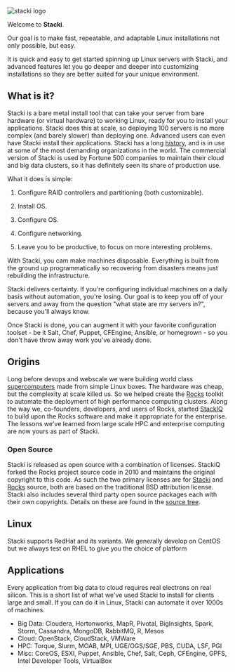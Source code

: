 ![stacki logo](https://github.com/StackIQ/stacki/blob/master/logo.png?raw=true)

Welcome to **Stacki**.

Our goal is to make fast, repeatable, and adaptable Linux installations not only possible, but easy.

It is quick and easy to get started spinning up Linux servers with
Stacki, and advanced features let you go deeper and deeper into
customizing installations so they are better suited for your unique environment.


## What is it?

Stacki is a bare metal install tool that can take your server from bare hardware (or virtual hardware) to working Linux, ready for you to install your applications.
Stacki does this at scale, so deploying 100 servers is no more complex (and barely slower) than deploying one.
Advanced users can even have Stacki install their applications.
Stacki has a long [history](#origins), and is in use at some of the most demanding organizations in the world.
The commercial version of Stacki is used by Fortune 500 companies to maintain their cloud and big data clusters, so it has definitely seen its share of production use.

What it does is simple:

1. Configure RAID controllers and partitioning (both customizable).

2. Install OS.

3. Configure OS.

4. Configure networking.

5. Leave you to be productive, to focus on more interesting problems.

With Stacki, you cam make machines disposable.
Everything is built from the ground up programmatically so recovering from disasters means just rebuilding the infrastructure.

Stacki delivers certainty. If you're configuring individual machines on a daily basis without automation, you're losing. Our goal is to keep you off of your servers and away from the question "what state are my servers in?", because you'll always know.

Once Stacki is done, you can augment it with your favorite configuration toolset - be it Salt, Chef, Puppet, CFEngine, Ansible, or homegrown - so you don't have throw away work you've already done. 


## Origins

Long before devops and webscale we were building world class [supercomputers](http://www.sdsc.edu) made from simple Linux boxes.
The hardware was cheap, but the complexity at scale killed us.
So we helped create the [Rocks](http://www.rocksclusters.org) toolkit to automate the deployment of high performance computing clusters.
Along the way we, co-founders, developers, and users of Rocks, started [StackIQ](http://www.stackiq.com) to build upon the Rocks software and make it appropriate for the enterprise.
The lessons we've learned from large scale HPC and enterprise computing are now yours as part of Stacki.

### Open Source<a name="license"></a>

Stacki is released as open source with a combination of licenses.
StackiQ forked the Rocks project source code in 2010 and maintains the original copyright to this code.
As such the two primary licenses are for [Stacki](Stacki-License) and [Rocks](Rocks-license) source,
both are based on the traditional BSD attribution license.
Stacki also includes several third party open source packages each with their own copyrights.
Details on these are found in the [source tree](https://github.com/StackiQ/stacki).


## Linux

Stacki supports RedHat and its variants.
We generally develop on CentOS but we always test on RHEL to give you the choice of platform

## Applications

Every application from big data to cloud requires real electrons on real silicon. This is a short list of what we've used Stacki to install for clients large and small. If you can do it in Linux, Stacki can automate it over 1000s of machines. 

* Big Data: Cloudera, Hortonworks, MapR, Pivotal, BigInsights, Spark, Storm, Cassandra, MongoDB, RabbitMQ, R, Mesos
* Cloud: OpenStack, CloudStack, VMWare
* HPC: Torque, Slurm, MOAB, MPI, UGE/OGS/SGE, PBS, CUDA, LSF, PGI
* Misc: CoreOS, ESXI, Puppet, Ansible, Chef, Salt, Ceph, CFEngine, GPFS, Intel Developer Tools, VirtualBox